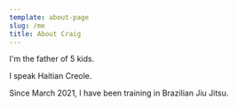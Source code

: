 ```yaml
---
template: about-page
slug: /me
title: About Craig
---
```

I'm the father of 5 kids.

I speak Haitian Creole.

Since March 2021, I have been training in Brazilian Jiu Jitsu.
